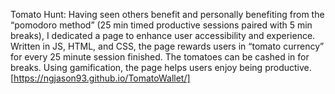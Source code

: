 Tomato Hunt:
Having seen others benefit and personally benefiting from the “pomodoro method” (25 min timed productive sessions paired with 5 min breaks), I dedicated a page to enhance user accessibility and experience. Written in JS, HTML, and CSS, the page rewards users in “tomato currency” for every 25 minute session finished. The tomatoes can be cashed in for breaks. Using gamification, the page helps users enjoy being productive. [https://ngjason93.github.io/TomatoWallet/]

